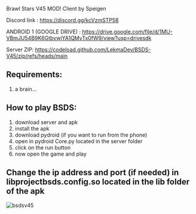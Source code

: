 Brawl Stars V45 MOD! Client by Speigen

Discord link : https://discord.gg/kcVzmSTP58

ANDROID 1 (GOOGLE DRIVE) : https://drive.google.com/file/d/1MU-VBmJU54B9K6GtbvwjYA1QMvTx0fW9/view?usp=drivesdk

Server ZIP: https://codeload.github.com/LekmaDev/BSDS-V45/zip/refs/heads/main

## Requirements: ##
1. a brain...

## How to play BSDS: ##
1. download server and apk
2. install the apk
3. download pydroid (if you want to run from the phone)
4. open in pydroid Core.py located in the server folder
5. click on the run button
6. now open the game and play

## Change the ip address and port (if needed) in libprojectbsds.config.so located in the lib folder of the apk ##

![bsdsv45](https://cdn.discordapp.com/attachments/1040608064681803827/1040617898772811866/Screenshot_20221111_192221.jpg)
